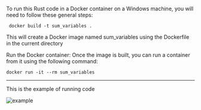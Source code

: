 To run this Rust code in a Docker container on a Windows machine, you will need to follow these general steps:

``` docker build -t sum_variables .```

This will create a Docker image named sum_variables using the Dockerfile in the current directory

Run the Docker container: Once the image is built, you can run a container from it using the following command:

``` docker run -it --rm sum_variables ```

----


This is the example of running code


![example](./uploads/s1.jpg)